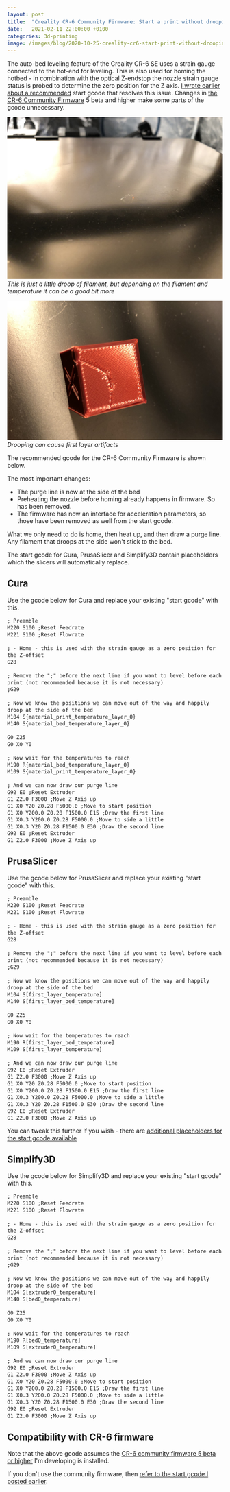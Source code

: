```yaml
---
layout: post
title:  "Creality CR-6 Community Firmware: Start a print without drooping filament on the build plate while homing"
date:   2021-02-11 22:00:00 +0100
categories: 3d-printing
image: /images/blog/2020-10-25-creality-cr6-start-print-without-drooping/1.jpg
---
```


The auto-bed leveling feature of the Creality CR-6 SE uses a strain gauge connected to the hot-end for leveling. This is also used for homing the hotbed - in combination with the optical Z-endstop the nozzle strain gauge status is probed to determine the zero position for the Z axis. [I wrote earlier about a recommended](/blog/2020/10/25/creality-cr6-start-print-without-drooping) start gcode that resolves this issue. Changes in [the CR-6 Community Firmware](https://github.com/CR6Community/Marlin) 5 beta and higher make some parts of the gcode unnecessary.

![Little droop](/images/blog/2020-10-25-creality-cr6-start-print-without-drooping/1.jpg)
*This is just a little droop of filament, but depending on the filament and temperature it can be a good bit more*

![Little droop](/images/blog/2020-10-25-creality-cr6-start-print-without-drooping/2.jpg)
*Drooping can cause first layer artifacts*

The recommended gcode for the CR-6 Community Firmware is shown below. 

The most important changes: 

- The purge line is now at the side of the bed 
- Preheating the nozzle before homing already happens in firmware. So has been removed.
- The firmware has now an interface for acceleration parameters, so those have been removed as well from the start gcode.

What we only need to do is home, then heat up, and then draw a purge line. Any filament that droops at the side won't stick to the bed.

The start gcode for Cura, PrusaSlicer and Simplify3D contain placeholders which the slicers will automatically replace.

## Cura

Use the gcode below for Cura and replace your existing "start gcode" with this.

```
; Preamble
M220 S100 ;Reset Feedrate
M221 S100 ;Reset Flowrate

; - Home - this is used with the strain gauge as a zero position for the Z-offset
G28

; Remove the ";" before the next line if you want to level before each print (not recommended because it is not necessary)
;G29

; Now we know the positions we can move out of the way and happily droop at the side of the bed
M104 S{material_print_temperature_layer_0}
M140 S{material_bed_temperature_layer_0}

G0 Z25
G0 X0 Y0

; Now wait for the temperatures to reach
M190 R{material_bed_temperature_layer_0}
M109 S{material_print_temperature_layer_0}

; And we can now draw our purge line
G92 E0 ;Reset Extruder
G1 Z2.0 F3000 ;Move Z Axis up
G1 X0 Y20 Z0.28 F5000.0 ;Move to start position
G1 X0 Y200.0 Z0.28 F1500.0 E15 ;Draw the first line
G1 X0.3 Y200.0 Z0.28 F5000.0 ;Move to side a little
G1 X0.3 Y20 Z0.28 F1500.0 E30 ;Draw the second line
G92 E0 ;Reset Extruder
G1 Z2.0 F3000 ;Move Z Axis up
```

## PrusaSlicer

Use the gcode below for PrusaSlicer and replace your existing "start gcode" with this.

```
; Preamble
M220 S100 ;Reset Feedrate
M221 S100 ;Reset Flowrate

; - Home - this is used with the strain gauge as a zero position for the Z-offset
G28

; Remove the ";" before the next line if you want to level before each print (not recommended because it is not necessary)
;G29

; Now we know the positions we can move out of the way and happily droop at the side of the bed
M104 S[first_layer_temperature]
M140 S[first_layer_bed_temperature]

G0 Z25
G0 X0 Y0

; Now wait for the temperatures to reach
M190 R[first_layer_bed_temperature]
M109 S[first_layer_temperature]

; And we can now draw our purge line
G92 E0 ;Reset Extruder
G1 Z2.0 F3000 ;Move Z Axis up
G1 X0 Y20 Z0.28 F5000.0 ;Move to start position
G1 X0 Y200.0 Z0.28 F1500.0 E15 ;Draw the first line
G1 X0.3 Y200.0 Z0.28 F5000.0 ;Move to side a little
G1 X0.3 Y20 Z0.28 F1500.0 E30 ;Draw the second line
G92 E0 ;Reset Extruder
G1 Z2.0 F3000 ;Move Z Axis up
```

You can tweak this further if you wish - there are [additional placeholders for the start gcode available](http://projects.ttlexceeded.com/3dprinting_prusaslicer_gcode.html#configuration-placeholders)

## Simplify3D

Use the gcode below for Simplify3D and replace your existing "start gcode" with this.

```
; Preamble
M220 S100 ;Reset Feedrate
M221 S100 ;Reset Flowrate

; - Home - this is used with the strain gauge as a zero position for the Z-offset
G28

; Remove the ";" before the next line if you want to level before each print (not recommended because it is not necessary)
;G29

; Now we know the positions we can move out of the way and happily droop at the side of the bed
M104 S[extruder0_temperature]
M140 S[bed0_temperature]

G0 Z25
G0 X0 Y0

; Now wait for the temperatures to reach
M190 R[bed0_temperature]
M109 S[extruder0_temperature]

; And we can now draw our purge line
G92 E0 ;Reset Extruder
G1 Z2.0 F3000 ;Move Z Axis up
G1 X0 Y20 Z0.28 F5000.0 ;Move to start position
G1 X0 Y200.0 Z0.28 F1500.0 E15 ;Draw the first line
G1 X0.3 Y200.0 Z0.28 F5000.0 ;Move to side a little
G1 X0.3 Y20 Z0.28 F1500.0 E30 ;Draw the second line
G92 E0 ;Reset Extruder
G1 Z2.0 F3000 ;Move Z Axis up
```

## Compatibility with CR-6 firmware

Note that the above gcode assumes the [CR-6 community firmware 5 beta or higher](https://github.com/CR6Community/) I'm developing is installed.

If you don't use the community firmware, then [refer to the start gcode I posted earlier](/blog/2020/10/25/creality-cr6-start-print-without-drooping).



